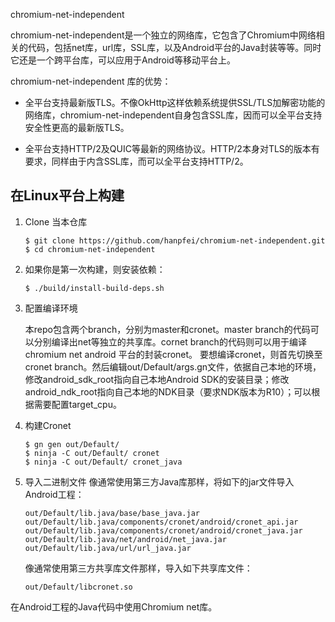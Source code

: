 chromium-net-independent

chromium-net-independent是一个独立的网络库，它包含了Chromium中网络相关的代码，包括net库，url库，SSL库，以及Android平台的Java封装等等。同时它还是一个跨平台库，可以应用于Android等移动平台上。

chromium-net-independent 库的优势：
 * 全平台支持最新版TLS。不像OkHttp这样依赖系统提供SSL/TLS加解密功能的网络库，chromium-net-independent自身包含SSL库，因而可以全平台支持安全性更高的最新版TLS。

* 全平台支持HTTP/2及QUIC等最新的网络协议。HTTP/2本身对TLS的版本有要求，同样由于内含SSL库，而可以全平台支持HTTP/2。

在Linux平台上构建
-----------------

1. Clone 当本仓库
   ```
   $ git clone https://github.com/hanpfei/chromium-net-independent.git
   $ cd chromium-net-independent
   ```

2. 如果你是第一次构建，则安装依赖：
   ```
   $ ./build/install-build-deps.sh
   ```

3. 配置编译环境

   本repo包含两个branch，分别为master和cronet。master branch的代码可以分别编译出net等独立的共享库。cornet branch的代码则可以用于编译    chromium net android 平台的封装cronet。
   要想编译cronet，则首先切换至cronet branch。然后编辑out/Default/args.gn文件，依据自己本地的环境，修改android_sdk_root指向自己本地Android SDK的安装目录；修改android_ndk_root指向自己本地的NDK目录（要求NDK版本为R10）；可以根据需要配置target_cpu。

4. 构建Cronet
   ```
   $ gn gen out/Default/
   $ ninja -C out/Default/ cronet
   $ ninja -C out/Default/ cronet_java
   ```
5. 导入二进制文件
   像通常使用第三方Java库那样，将如下的jar文件导入Android工程：
   ```
   out/Default/lib.java/base/base_java.jar
   out/Default/lib.java/components/cronet/android/cronet_api.jar
   out/Default/lib.java/components/cronet/android/cronet_java.jar
   out/Default/lib.java/net/android/net_java.jar
   out/Default/lib.java/url/url_java.jar
   ```

   像通常使用第三方共享库文件那样，导入如下共享库文件：

   ```
   out/Default/libcronet.so
   ```

在Android工程的Java代码中使用Chromium net库。
